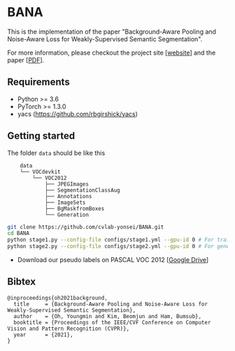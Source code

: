 # BANA

This is the implementation of the paper "Background-Aware Pooling and Noise-Aware Loss for Weakly-Supervised Semantic Segmentation".

For more information, please checkout the project site [[website](https://cvlab.yonsei.ac.kr/projects/BANA/)] and the paper [[PDF](https://arxiv.org/pdf/2104.00905.pdf)].

## Requirements
* Python >= 3.6
* PyTorch >= 1.3.0
* yacs (https://github.com/rbgirshick/yacs)

## Getting started

The folder ```data``` should be like this
```
    data   
    └── VOCdevkit
        └── VOC2012
            ├── JPEGImages
            ├── SegmentationClassAug
            ├── Annotations
            ├── ImageSets
            ├── BgMaskfromBoxes
            └── Generation
```


```bash
git clone https://github.com/cvlab-yonsei/BANA.git
cd BANA
python stage1.py --config-file configs/stage1.yml --gpu-id 0 # For training a classification network
python stage2.py --config-file configs/stage2.yml --gpu-id 0 # For generating pseudo labels
```

* Download our pseudo labels on PASCAL VOC 2012 [[Google Drive](https://drive.google.com/drive/folders/17D9siQWCve6oy1jGdSx-v6Gg6uhi-WBg?usp=sharing)]

## Bibtex
```
@inproceedings{oh2021background,
  title     = {Background-Aware Pooling and Noise-Aware Loss for Weakly-Supervised Semantic Segmentation},
  author    = {Oh, Youngmin and Kim, Beomjun and Ham, Bumsub},
  booktitle = {Proceedings of the IEEE/CVF Conference on Computer Vision and Pattern Recognition (CVPR)},
  year      = {2021},
}
```
